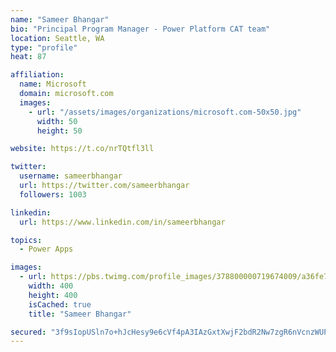 ```yaml
---
name: "Sameer Bhangar"
bio: "Principal Program Manager - Power Platform CAT team"
location: Seattle, WA
type: "profile"
heat: 87

affiliation:
  name: Microsoft
  domain: microsoft.com
  images:
    - url: "/assets/images/organizations/microsoft.com-50x50.jpg"
      width: 50
      height: 50

website: https://t.co/nrTQtfl3ll

twitter:
  username: sameerbhangar
  url: https://twitter.com/sameerbhangar
  followers: 1003

linkedin:
  url: https://www.linkedin.com/in/sameerbhangar

topics:
  - Power Apps

images:
  - url: https://pbs.twimg.com/profile_images/378800000719674009/a36fe7ddfab1778b76e5793772e43798_400x400.jpeg
    width: 400
    height: 400
    isCached: true
    title: "Sameer Bhangar"

secured: "3f9sIopUSln7o+hJcHesy9e6cVf4pA3IAzGxtXwjF2bdR2Nw7zgR6nVcnzWUPC2zrVNGAL8oIwsphFWzEcjih7pJACLhTMFEPYHbPef3JdopHO/0VYOuKoBLI44YjT+UatsEErBMpB8eZXxRql72f/wQOVNn4uGYSLGZe4dKE3q9goYrExb8WDRCCVnl95+zsdpuk8szQD29REW2ZN5mayAe7oYjj8IMEEfrfrO8esM834UD6f6/vp3C5fmujMamMEM36cba7+sgGOBeVyoGl+Lasvyeq5AQtTmJUBbjjebl2WOURQBwMyvhILQdUxaajd0Fxz44fLkaMMYu4udNgSSpzakmQg82Jq2ktIg2mQ0CsBMFV41/jRCr/WUiwJe0cWBa1ytWt9PK/cdxakxmKeMXDOCoXsRp8oL7PMN4S0Y=;j1E5/QyhpNw9Dp6zyOJekQ=="
---
```


